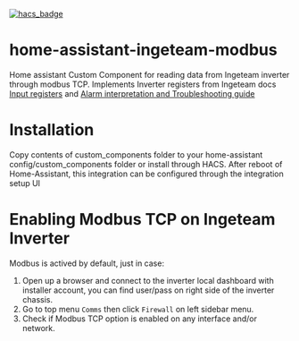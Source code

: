 [![hacs_badge](https://img.shields.io/badge/HACS-Default-orange.svg)](https://github.com/custom-components/hacs)

# home-assistant-ingeteam-modbus
Home assistant Custom Component for reading data from Ingeteam inverter through modbus TCP.
Implements Inverter registers from Ingeteam docs [Input registers][1] and [Alarm interpretation and Troubleshooting guide][2]

# Installation
Copy contents of custom_components folder to your home-assistant config/custom_components folder or install through HACS.
After reboot of Home-Assistant, this integration can be configured through the integration setup UI

# Enabling Modbus TCP on Ingeteam Inverter
Modbus is actived by default, just in case:

1. Open up a browser and connect to the inverter local dashboard with installer account, you can find user/pass on right side of the inverter chassis.
2. Go to top menu `Comms` then click `Firewall` on left sidebar menu.
3. Check if Modbus TCP option is enabled on any interface and/or network.

[1]: http://www.ingeras.es/manual/ABH2010IMB08.pdf
[2]: http://www.ingeras.es/manual/ABH2010IMC14.pdf
